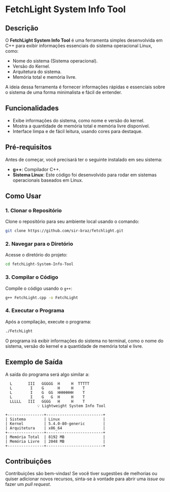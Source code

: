 # FetchLight System Info Tool

## Descrição

O **FetchLight System Info Tool** é uma ferramenta simples desenvolvida em C++ para exibir informações essenciais do sistema operacional Linux, como:

- Nome do sistema (Sistema operacional).
- Versão do Kernel.
- Arquitetura do sistema.
- Memória total e memória livre.

A ideia dessa ferramenta é fornecer informações rápidas e essenciais sobre o sistema de uma forma minimalista e fácil de entender.

## Funcionalidades

- Exibe informações do sistema, como nome e versão do kernel.
- Mostra a quantidade de memória total e memória livre disponível.
- Interface limpa e de fácil leitura, usando cores para destaque.

## Pré-requisitos

Antes de começar, você precisará ter o seguinte instalado em seu sistema:

- **g++**: Compilador C++.
- **Sistema Linux**: Este código foi desenvolvido para rodar em sistemas operacionais baseados em Linux.

## Como Usar

### 1. Clonar o Repositório

Clone o repositório para seu ambiente local usando o comando:

```bash
git clone https://github.com/sir-braz/fetchlight.git
```

### 2. Navegar para o Diretório

Acesse o diretório do projeto:

```bash
cd fetchLight-System-Info-Tool
```

### 3. Compilar o Código

Compile o código usando o `g++`:

```bash
g++ FetchLight.cpp -o FetchLight
```

### 4. Executar o Programa

Após a compilação, execute o programa:

```bash
./FetchLight
```

O programa irá exibir informações do sistema no terminal, como o nome do sistema, versão do kernel e a quantidade de memória total e livre.

## Exemplo de Saída

A saída do programa será algo similar a:

```
  L       III   GGGGG  H     H  TTTTT  
  L        I    G      H     H    T    
  L        I    G  GG  HHHHHHH    T    
  L        I    G   G  H     H    T    
  LLLLL   III   GGGG   H     H    T    
              💡 Lightweight System Info Tool

+----------------+-------------------------+
| Sistema        | Linux                   |
| Kernel         | 5.4.0-80-generic        |
| Arquitetura    | x86_64                  |
+----------------+-------------------------+
| Memória Total  | 8192 MB                 |
| Memória Livre  | 2048 MB                 |
+----------------+-------------------------+
```

## Contribuições

Contribuições são bem-vindas! Se você tiver sugestões de melhorias ou quiser adicionar novos recursos, sinta-se à vontade para abrir uma *issue* ou fazer um *pull request*.


